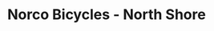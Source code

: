 ---
title: "Norco Bicycles - North Shore"
url: /north-vancouver/norco-bicycles-north-shore/
shop: bicycle
---